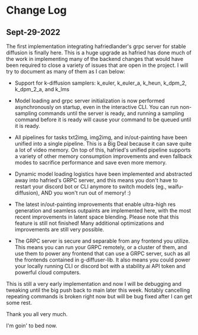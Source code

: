 # Change Log
 
## Sept-29-2022
 
The first implementation integrating hafriedlander's grpc server for stable diffusion is finally here.
This is a huge upgrade as hafried has done much of the work in implementing many of the backend changes that would have been required
to close a variety of issues that are open in the project. I will try to document as many of them as I can below:

- Support for k-diffusion samplers: k_euler, k_euler_a, k_heun, k_dpm_2, k_dpm_2_a, and k_lms

- Model loading and grpc server initialization is now performed asynchronously on startup, even in the interactive CLI. You can run non-sampling commands until the server is ready, and running a sampling command before it is ready will cause your command to be queued until it is ready.
  
- All pipelines for tasks txt2img, img2img, and in/out-painting have been unified into a single pipeline. This is a Big Deal because it can save quite a lot of video memory. On top of this, hafried's unified pipeline supports a variety of other memory consumption improvements and even fallback modes to sacrifice performance and save even more memory.
  
- Dynamic model loading logistics have been implemented and abstracted away into hafried's GRPC server, and this means you don't have to restart your discord bot or CLI anymore to switch models (eg., waifu-diffusion), AND you won't run out of memory! :)
  
- The latest in/out-painting improvements that enable ultra-high res generation and seamless outpaints are implemented here, with the most recent improvements in latent space blending. Please note that this feature is still not finished! Many additional optimizations and improvements are still very possible.

- The GRPC server is secure and separable from any frontend you utilize. This means you can run your GRPC remotely, or a cluster of them, and use them to power any frontend that can use a GRPC server, such as all the frontends contained in g-diffuser-lib. It also means you could power your locally running CLI or discord bot with a stability.ai API token and powerful cloud computers.
  
This is still a very early implementation and now I will be debugging and tweaking until the big push back to main later this week. Notably cancelling repeating commands is broken right now but will be bug fixed after I can get some rest.

Thank you all very much.

I'm goin' to bed now.
